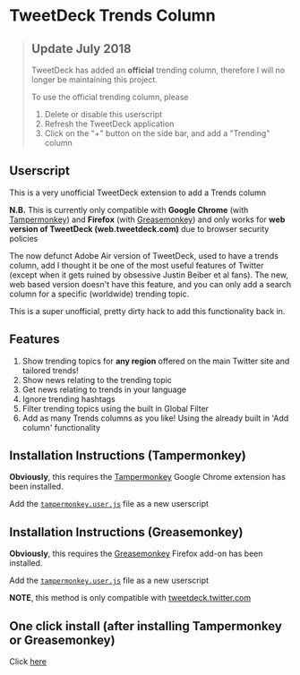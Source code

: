 TweetDeck Trends Column
================

> ## Update July 2018
> TweetDeck has added an **official** trending column, therefore I will no longer be maintaining this project.
> 
> To use the official trending column, please 
> 
> 1. Delete or disable this userscript
> 1. Refresh the TweetDeck application
> 1. Click on the "+" button on the side bar, and add a "Trending" column

## Userscript
This is a very unofficial TweetDeck extension to add a Trends column

**N.B.** This is currently only compatible with **Google Chrome** (with [Tampermonkey](https://chrome.google.com/webstore/detail/dhdgffkkebhmkfjojejmpbldmpobfkfo)) and **Firefox** (with [Greasemonkey](https://addons.mozilla.org/en-US/firefox/addon/greasemonkey/)) and only works for **web version of TweetDeck (web.tweetdeck.com)** due to browser security policies

The now defunct Adobe Air version of TweetDeck, used to have a trends column, add I thought it be one of the most useful features of Twitter (except when it gets ruined by obsessive Justin Beiber et al fans). The new, web based version doesn't have this feature, and you can only add a search column for a specific (worldwide) trending topic.

This is a super unofficial, pretty dirty hack to add this functionality back in.

## Features

1. Show trending topics for **any region** offered on the main Twitter site and tailored trends!
2. Show news relating to the trending topic
3. Get news relating to trends in your language
4. Ignore trending hashtags
5. Filter trending topics using the built in Global Filter
6. Add as many Trends columns as you like! Using the already built in 'Add column' functionality

## Installation Instructions (Tampermonkey)

**Obviously**, this requires the [Tampermonkey](https://chrome.google.com/webstore/detail/dhdgffkkebhmkfjojejmpbldmpobfkfo) Google Chrome extension has been installed.

Add the [`tampermonkey.user.js`](https://github.com/whawker/TweetDeck-Chrome-Trends/raw/master/tampermonkey.user.js) file as a new userscript

## Installation Instructions (Greasemonkey)

**Obviously**, this requires the [Greasemonkey](https://addons.mozilla.org/en-US/firefox/addon/greasemonkey/) Firefox add-on has been installed.

Add the [`tampermonkey.user.js`](https://github.com/whawker/TweetDeck-Chrome-Trends/raw/master/tampermonkey.user.js) file as a new userscript

**NOTE**, this method is only compatible with [tweetdeck.twitter.com](https://tweetdeck.twitter.com)

## One click install (after installing Tampermonkey or Greasemonkey)
Click [here](https://github.com/whawker/TweetDeck-Chrome-Trends/raw/master/tampermonkey.user.js)
